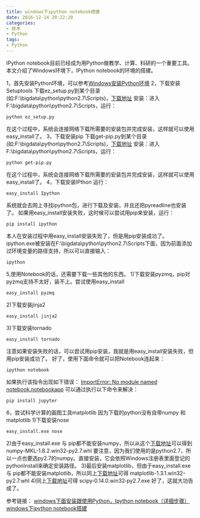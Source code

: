 ```yaml
---
title: windows下ipython notebook搭建
date: 2016-12-14 20:22:20
categories:
- 技术
- Python
tags:
- Python
---
```


IPython notebook目前已经成为用Python做教学、计算、科研的一个重要工具。本文介绍了Windows环境下，IPython notebook的环境的搭建。

1，首先安装Python环境，可以参考[Windows安装Python环境][1]
2，下载安装Setuptools
下载ez_setup.py到某个目录(如:F:\bigdata\python\python2.7\Scripts)，[下载地址][2]
安装：进入F:\bigdata\python\python2.7\Scripts，运行：
```
python ez_setup.py
```
在这个过程中，系统会连接网络下载所需要的安装包并完成安装，这样就可以使用easy_install了。
3，下载安装pip
下载get-pip.py到某个目录(如:F:\bigdata\python\python2.7\Scripts)，[下载地址][3]
安装：进入F:\bigdata\python\python2.7\Scripts，运行：
```
python get-pip.py
```
在这个过程中，系统会连接网络下载所需要的安装包并完成安装，这样就可以使用easy_install了。
4，下载安装IPthon
运行：
```
easy_install Ipython
```
系统就会去网上寻找ipython包，进行下载及安装，并且还把pyreadline也安装了。
如果用easy_install安装失败，这时候可以尝试用pip来安装，运行：
```
pip install ipython
```
本人在安装过程中用easy_install安装失败了，但是用pip安装成功了。
ipython.exe被安装在F:\bigdata\python\python2.7\Scripts下面，因为前面添加过环境变量的路径支持，所以可以直接输入：
```
ipython
```
5,使用Notebook的话，还需要下载一些其他的东西。
1)下载安装pyzmq，pip对pyzmq支持不太好，装不上。尝试使用easy_install
```
easy_install pyzmq
```
2)下载安装jinja2
```
easy_install jinja2
```
3)下载安装tornado
```
easy_install tornado
```
注意如果安装失败的话，可以尝试用pip安装，我就是用easy_install安装失败，但用pip安装成功了。
好了，使用下面命令就可以把Notebook连起来：
```
ipython notebook
```
如果执行该指令出现如下错误：
[ImportError: No module named notebook.notebookapp][4]
可以通过执行以下命令来解决：
```
pip install jupyter
```
6，尝试科学计算的画图工具matplotlib
因为下载的python没有自带numpy 和 matplotlib
1)下载安装nose
```
easy_install.exe nose
```
2)由于easy_install.exe 与 pip都不能安装numpy，所以从这个[下载地址][5]可以得到
numpy-MKL-1.8.2.win32-py2.7.whl
要注意，因为我们使用的是python2.7，所以一点也要选py2.7的numpy。直接安装，它会依照Windows注册表里面登记的pythonInstall来确定安装路径。
3)最后安装matplotlib，但由于easy_install.exe 与 pip都不能安装matplotlib，所以同上[下载地址][6]可得
matplotlib-1.3.1.win32-py2.7.whl
4)同上[下载地址][7]可得
scipy‑0.14.0.win32‑py2.7.exe
好了，这就大功告成了。


参考链接：
[ windows下面安装跟使用Python，Ipython notebook（详细步骤）][8]
[ windows下ipython notebook搭建][9]


  [1]: http://946898963.github.io/2016/12/07/Windows%E5%AE%89%E8%A3%85Python%E7%8E%AF%E5%A2%83/
  [2]: https://bootstrap.pypa.io/
  [3]: https://bootstrap.pypa.io/
  [4]: http://stackoverflow.com/questions/31401890/importerror-no-module-named-notebook-notebookapp
  [5]: http://www.lfd.uci.edu/~gohlke/pythonlibs/
  [6]: http://www.lfd.uci.edu/~gohlke/pythonlibs/
  [7]: http://www.lfd.uci.edu/~gohlke/pythonlibs/
  [8]: http://www.360doc.com/content/14/0902/11/16740871_406476389.shtml
  [9]: http://blog.csdn.net/u012332571/article/details/38563897